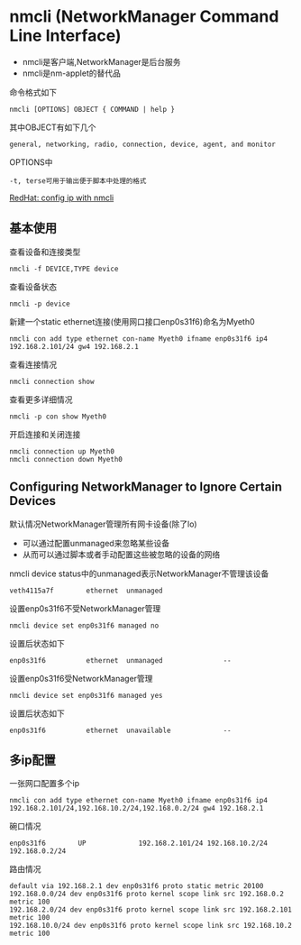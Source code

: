 # nmcli (NetworkManager Command Line Interface)

- nmcli是客户端,NetworkManager是后台服务
- nmcli是nm-applet的替代品

命令格式如下

	nmcli [OPTIONS] OBJECT { COMMAND | help }

其中OBJECT有如下几个

	general, networking, radio, connection, device, agent, and monitor

OPTIONS中

	-t, terse可用于输出便于脚本中处理的格式

[RedHat: config ip with nmcli](https://docs.redhat.com/en/documentation/red_hat_enterprise_linux/7/html/networking_guide/sec-configuring_ip_networking_with_nmcli)

## 基本使用

查看设备和连接类型

	nmcli -f DEVICE,TYPE device

查看设备状态

	nmcli -p device

新建一个static ethernet连接(使用网口接口enp0s31f6)命名为Myeth0

	nmcli con add type ethernet con-name Myeth0 ifname enp0s31f6 ip4 192.168.2.101/24 gw4 192.168.2.1

查看连接情况

	nmcli connection show

查看更多详细情况

	nmcli -p con show Myeth0

开启连接和关闭连接

	nmcli connection up Myeth0
	nmcli connection down Myeth0

## Configuring NetworkManager to Ignore Certain Devices

默认情况NetworkManager管理所有网卡设备(除了lo)

- 可以通过配置unmanaged来忽略某些设备
- 从而可以通过脚本或者手动配置这些被忽略的设备的网络

nmcli device status中的unmanaged表示NetworkManager不管理该设备

	veth4115a7f        ethernet  unmanaged

设置enp0s31f6不受NetworkManager管理

	nmcli device set enp0s31f6 managed no

设置后状态如下

	enp0s31f6          ethernet  unmanaged               --

设置enp0s31f6受NetworkManager管理

	nmcli device set enp0s31f6 managed yes

设置后状态如下

	enp0s31f6          ethernet  unavailable             --

## 多ip配置

一张网口配置多个ip

	nmcli con add type ethernet con-name Myeth0 ifname enp0s31f6 ip4 192.168.2.101/24,192.168.10.2/24,192.168.0.2/24 gw4 192.168.2.1

碗口情况

	enp0s31f6        UP             192.168.2.101/24 192.168.10.2/24 192.168.0.2/24

路由情况

	default via 192.168.2.1 dev enp0s31f6 proto static metric 20100
	192.168.0.0/24 dev enp0s31f6 proto kernel scope link src 192.168.0.2 metric 100
	192.168.2.0/24 dev enp0s31f6 proto kernel scope link src 192.168.2.101 metric 100
	192.168.10.0/24 dev enp0s31f6 proto kernel scope link src 192.168.10.2 metric 100
